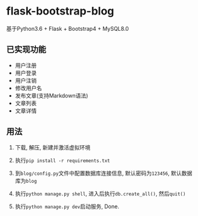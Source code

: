 # flask-bootstrap-blog

基于Python3.6 + Flask + Bootstrap4 + MySQL8.0

## 已实现功能

- 用户注册
- 用户登录
- 用户注销
- 修改用户名
- 发布文章(支持Markdown语法)
- 文章列表
- 文章详情

## 用法

1. 下载, 解压, 新建并激活虚拟环境

2. 执行`pip install -r requirements.txt`

3. 到`blog/config.py`文件中配置数据库连接信息, 默认密码为`123456`, 默认数据库为`blog`

4. 执行`python manage.py shell`, 进入后执行`db.create_all()`, 然后`quit()`

5. 执行`python manage.py dev`启动服务, Done.